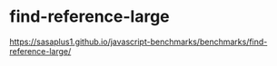 # find-reference-large

https://sasaplus1.github.io/javascript-benchmarks/benchmarks/find-reference-large/